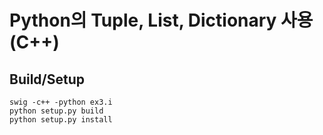 # Python의 Tuple, List, Dictionary 사용 (C++)

## Build/Setup
```commandline
swig -c++ -python ex3.i
python setup.py build
python setup.py install
```
